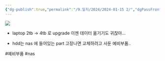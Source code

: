 ```yaml
---
{"dg-publish":true,"permalink":"/9.일지/2024/2024-01-15 2/","dgPassFrontmatter":true,"noteIcon":""}
---
```




![](https://i.imgur.com/8zhxAfn.png)

- laptop 2tb -> 4tb 로 upgrade
	이젠 데이터 옮기기도 귀찮아...

- hdd는 nas 에 들어있는 part 고장나면 교체하려고 사둔 예비부품..

#예비부품 #nas